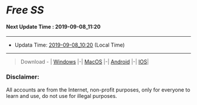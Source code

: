 
# *Free SS*

#### Next Update Time : 2019-09-08_11:20

---
* Updata Time: [2019-09-08_10:20](https://github.com/Geek-007/free-SS/blob/master/2019-09-08_10:20_FreeSS.txt) (Local Time)
---

> Download - | [Windows](https://github.com/shadowsocks/shadowsocks-windows/releases) |-| [MacOS](https://github.com/shadowsocks/shadowsocks-iOS/releases) |-| [Android](https://github.com/shadowsocks/shadowsocks-android/releases) |-| [IOS](https://itunes.apple.com/us/)|

### Disclaimer:
All accounts are from the Internet, non-profit purposes, only for everyone to learn and use, do not use for illegal purposes.
<br>
